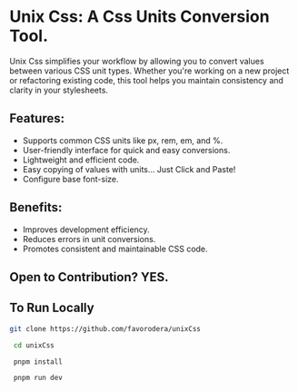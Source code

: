 # Unix Css: A Css Units Conversion Tool.
Unix Css simplifies your workflow by allowing you to convert values between various CSS unit types. Whether you're working on a new project or refactoring existing code, this tool helps you maintain consistency and clarity in your stylesheets.
###

###
## Features:
* Supports common CSS units like px, rem, em, and %.
* User-friendly interface for quick and easy conversions.
* Lightweight and efficient code.
* Easy copying of values with units... Just Click and Paste!
* Configure base font-size.
###

###
## Benefits:
* Improves development efficiency.
* Reduces errors in unit conversions.
* Promotes consistent and maintainable CSS code.
###

###
## Open to Contribution? YES.
###

###
## To Run Locally
 ```bash
 git clone https://github.com/favorodera/unixCss
```
```bash
 cd unixCss
```
```bash
 pnpm install
```
```bash
 pnpm run dev
```
###
